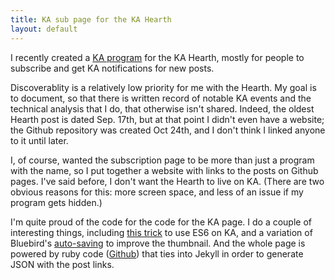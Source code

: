 ```yaml
---
title: KA sub page for the KA Hearth
layout: default
---
```


I recently created a [KA program](https://khanacademy.org/cs/i/5479641673728000) for the KA Hearth, mostly for people to subscribe and get KA notifications for new posts.

Discoverablity is a relatively low priority for me with the Hearth. My goal is to document, so that there is written record of notable KA events and the technical analysis that I do, that otherwise isn't shared.  Indeed, the oldest Hearth post is dated Sep. 17th, but at that point I didn't even have a website; the Github repository was created Oct 24th, and I don't think I linked anyone to it until later.

I, of course, wanted the subscription page to be more than just a program with the name, so I put together a website with links to the posts on Github pages. I've said before, I don't want the Hearth to live on KA. (There are two obvious reasons for this: more screen space, and less of an issue if my program gets hidden.)

I'm quite proud of the code for the code for the KA page. I do a couple of interesting things, including [this trick](bypassing-slowparse) to use ES6 on KA, and a variation of Bluebird's [auto-saving](https://khanacademy.org/cs/i/5833972799930368) to improve the thumbnail. And the whole page is powered by ruby code ([Github](https://github.com/MatthiasSaihttam/ka-hearth/blob/master/_plugins/siteDataJS.rb)) that ties into Jekyll in order to generate JSON with the post links.
